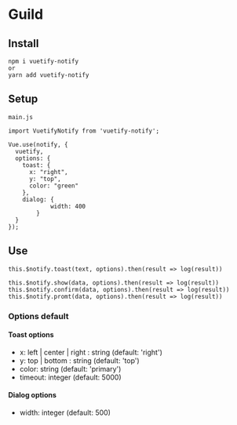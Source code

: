 # Guild

## Install

```
npm i vuetify-notify
or
yarn add vuetify-notify
```

## Setup

```
main.js

import VuetifyNotify from 'vuetify-notify';

Vue.use(notify, {
  vuetify,
  options: {
    toast: {
      x: "right",
      y: "top",
      color: "green"
    },
    dialog: {
			width: 400
		}
  }
});
```

## Use

```
this.$notify.toast(text, options).then(result => log(result))

this.$notify.show(data, options).then(result => log(result))
this.$notify.confirm(data, options).then(result => log(result))
this.$notify.promt(data, options).then(result => log(result))
```

### Options default

#### Toast options

- x: left | center | right : string (default: 'right')
- y: top | bottom : string (default: 'top')
- color: string (default: 'primary')
- timeout: integer (default: 5000)

#### Dialog options

- width: integer (default: 500)
